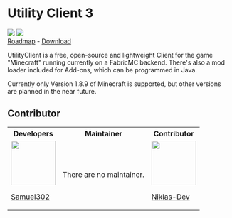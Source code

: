 # Utility Client 3

[![](https://img.shields.io/discord/753596597983772802?color=%23f66b70&label=Utility%20Client&style=for-the-badge)](https://uc.gamingcraft.de/discord) ![](https://img.shields.io/github/downloads/Utility-Client/UtilityClient2/total?style=for-the-badge)<br>[Roadmap](https://trello.com/b/KgoKb6pQ/update-roadmap) - [Download](https://github.com/Utility-Client/UtilityClient2/releases)

UtilityClient is a free, open-source and lightweight Client for the game "Minecraft" running currently on a FabricMC
backend.
There's also a mod loader included for Add-ons, which can be programmed in Java.

Currently only Version 1.8.9 of Minecraft is supported, but other versions are planned in the near future.

## Contributor

<table>
<tr>
<th> Developers </th>
<th> Maintainer </th>
<th> Contributor </th>
</tr>
<tr>
<td>
    
<img src="https://avatars.githubusercontent.com/u/49761607?v=4" width="100">

[Samuel302](http://gamingcraft.de)

</td>
<td>
  There are no maintainer.
</td>
<td>
    
<img src="https://avatars1.githubusercontent.com/u/63241406?v=4" width="100">

[Niklas-Dev](https://github.com/Niklas-Dev)
</td>
</tr>
</table>
